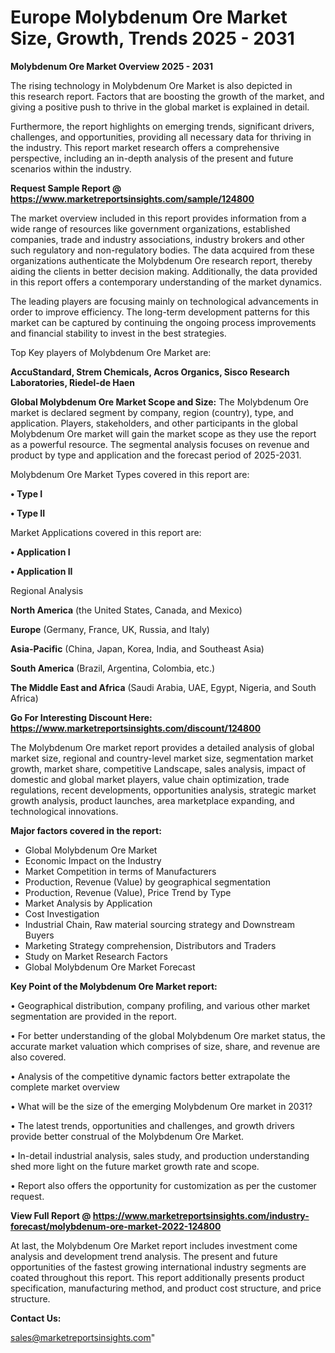 # Europe Molybdenum Ore Market Size, Growth, Trends 2025 - 2031

<Strong> Molybdenum Ore Market Overview 2025 - 2031</strong>

The rising technology in Molybdenum Ore Market is also depicted in this research report. Factors that are boosting the growth of the market, and giving a positive push to thrive in the global market is explained in detail.

Furthermore, the report highlights on emerging trends, significant drivers, challenges, and opportunities, providing all necessary data for thriving in the industry. This report market research offers a comprehensive perspective, including an in-depth analysis of the present and future scenarios within the industry.

<strong>Request Sample Report @ <a href=https://www.marketreportsinsights.com/sample/124800>https://www.marketreportsinsights.com/sample/124800</a></strong>

The market overview included in this report provides information from a wide range of resources like government organizations, established companies, trade and industry associations, industry brokers and other such regulatory and non-regulatory bodies. The data acquired from these organizations authenticate the Molybdenum Ore research report, thereby aiding the clients in better decision making. Additionally, the data provided in this report offers a contemporary understanding of the market dynamics.

The leading players are focusing mainly on technological advancements in order to improve efficiency. The long-term development patterns for this market can be captured by continuing the ongoing process improvements and financial stability to invest in the best strategies.

Top Key players of Molybdenum Ore Market are:

<strong>AccuStandard, Strem Chemicals, Acros Organics, Sisco Research Laboratories, Riedel-de Haen</strong>

<strong><b>Global Molybdenum Ore Market Scope and Size:</b></strong>
The Molybdenum Ore market is declared segment by company, region (country), type, and application. Players, stakeholders, and other participants in the global Molybdenum Ore market will gain the market scope as they use the report as a powerful resource. The segmental analysis focuses on revenue and product by type and application and the forecast period of 2025-2031.

Molybdenum Ore Market Types covered in this report are:

<strong>• Type I

• Type II</strong>

Market Applications covered in this report are:

<strong>• Application I

• Application II</strong> 

Regional Analysis

<strong>North America</strong> (the United States, Canada, and Mexico)

<strong>Europe</strong> (Germany, France, UK, Russia, and Italy)

<strong>Asia-Pacific</strong> (China, Japan, Korea, India, and Southeast Asia)

<strong>South America</strong> (Brazil, Argentina, Colombia, etc.)

<strong>The Middle East and Africa</strong> (Saudi Arabia, UAE, Egypt, Nigeria, and South Africa)

<strong>Go For Interesting Discount Here: <a href=https://www.marketreportsinsights.com/discount/124800>https://www.marketreportsinsights.com/discount/124800</a></strong>

The Molybdenum Ore market report provides a detailed analysis of global market size, regional and country-level market size, segmentation market growth, market share, competitive Landscape, sales analysis, impact of domestic and global market players, value chain optimization, trade regulations, recent developments, opportunities analysis, strategic market growth analysis, product launches, area marketplace expanding, and technological innovations.

<strong><b>Major factors covered in the report:</b></strong>
<ul>
  <li>Global Molybdenum Ore Market </li>
  <li>Economic Impact on the Industry</li>
  <li>Market Competition in terms of Manufacturers</li>
  <li>Production, Revenue (Value) by geographical segmentation</li>
  <li>Production, Revenue (Value), Price Trend by Type</li>
  <li>Market Analysis by Application</li>
  <li>Cost Investigation</li>
  <li>Industrial Chain, Raw material sourcing strategy and Downstream Buyers</li>
  <li>Marketing Strategy comprehension, Distributors and Traders</li>
  <li>Study on Market Research Factors</li>
  <li>Global Molybdenum Ore Market Forecast</li>
</ul>

<strong><b>Key Point of the Molybdenum Ore Market report:</b></strong>

• Geographical distribution, company profiling, and various other market segmentation are provided in the report.

• For better understanding of the global Molybdenum Ore market status, the accurate market valuation which comprises of size, share, and revenue are also covered.

• Analysis of the competitive dynamic factors better extrapolate the complete market overview

• What will be the size of the emerging Molybdenum Ore market in 2031?

• The latest trends, opportunities and challenges, and growth drivers provide better construal of the Molybdenum Ore Market.

• In-detail industrial analysis, sales study, and production understanding shed more light on the future market growth rate and scope.

• Report also offers the opportunity for customization as per the customer request.

<strong><b>View Full Report @ <a href=https://www.marketreportsinsights.com/industry-forecast/molybdenum-ore-market-2022-124800>https://www.marketreportsinsights.com/industry-forecast/molybdenum-ore-market-2022-124800</a></b></strong>


At last, the Molybdenum Ore Market report includes investment come analysis and development trend analysis. The present and future opportunities of the fastest growing international industry segments are coated throughout this report. This report additionally presents product specification, manufacturing method, and product cost structure, and price structure.

<strong>Contact Us:</strong>

sales@marketreportsinsights.com"

